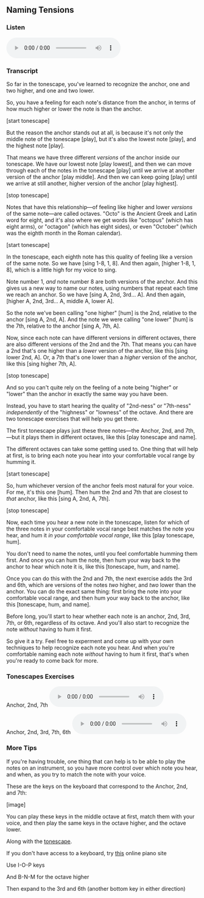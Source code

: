 ## Naming Tensions



### Listen



<audio
    controls
    src="../media/switch_to_number_names.mp3">
        <a href="../media/switch_to_number_names.mp3"></a>
</audio>



### Transcript

So far in the tonescape, you've learned to recognize the anchor, one and two higher, and one and two lower. 

So, you have a feeling for each note's distance from the anchor, in terms of how much higher or lower the note is than the anchor.

[start tonescape]

But the reason the anchor stands out at all, is because it's not only the middle note of the tonescape [play], but it's also the lowest note [play], and the highest note [play]. 

That means we have three different *versions* of the anchor inside our tonescape. We have our lowest note [play lowest], and then we can move through each of the notes in the tonescape [play] until we arrive at another version of the anchor [play middle]. And then we can keep going [play] until we arrive at still another, higher version of the anchor [play highest].

[stop tonescape]

Notes that have this relationship&mdash;of feeling like higher and lower *versions* of the same note&mdash;are called octaves. "Octo" is the Ancient Greek and Latin word for eight, and it's also where we get words like "octopus" (which has eight arms), or "octagon" (which has eight sides), or even "October" (which was the eighth month in the Roman calendar).

[start tonescape]

In the tonescape, each eighth note has this quality of feeling like a version of the same note. So we have [sing 1-8, 1, 8]. And then again, [higher 1-8, 1, 8], which is a little high for my voice to sing.

Note number 1, *and* note number 8 are both versions of the anchor. And this gives us a new way to name our notes, using numbers that repeat each time we reach an anchor. So we have [sing A, 2nd, 3rd... A]. And then again, [higher A, 2nd, 3rd... A, middle A, lower A].

So the note we've been calling "one higher" [hum] is the 2nd, relative to the anchor [sing A, 2nd, A]. And the note we were calling "one lower" [hum] is the 7th, relative to the anchor [sing A, 7th, A].

Now, since each note can have different versions in different octaves, there are also different versions of the 2nd and the 7th. That means you can have a 2nd that's one higher than a *lower* version of the anchor, like this [sing lower 2nd, A]. Or, a 7th that's one lower than a *higher* version of the anchor, like this [sing higher 7th, A].

[stop tonescape]

And so you can't quite rely on the feeling of a note being "higher" or "lower" than the anchor in exactly the same way you have been. 

Instead, you have to start hearing the quality of "2nd-ness" or "7th-ness" *independently* of the "highness" or "lowness" of the octave. And there are two tonescape exercises that will help you get there.

The first tonescape plays just these three notes&mdash;the Anchor, 2nd, and 7th,&mdash;but it plays them in different octaves, like this [play tonescape and name].

The different octaves can take some getting used to. One thing that will help at first, is to bring each note you hear into your comfortable vocal range by humming it. 

[start tonescape]

So, hum whichever version of the anchor feels most natural for your voice. For me, it's this one [hum]. Then hum the 2nd and 7th that are closest to *that* anchor, like this [sing A, 2nd, A, 7th].

[stop tonescape]

Now, each time you hear a new note in the tonescape, listen for which of the three notes in your comfortable vocal range best matches the note you hear, and hum it *in your comfortable vocal range*, like this [play tonescape, hum].

You don't need to name the notes, until you feel comfortable humming them first. And once you can hum the note, then hum your way back to the anchor to hear which note it is, like this [tonescape, hum, and name].

Once you can do this with the 2nd and 7th, the next exercise adds the 3rd and 6th, which are versions of the notes *two* higher, and *two* lower than the anchor. You can do the exact same thing: first bring the note into your comfortable vocal range, and then hum your way back to the anchor, like this [tonescape, hum, and name].

Before long, you'll start to hear whether each note is an anchor, 2nd, 3rd, 7th, or 6th, regardless of its octave. And you'll also start to recognize the note *without* having to hum it first.

So give it a try. Feel free to experment and come up with your own techniques to help recognize each note you hear. And when you're comfortable naming each note *without* having to hum it first, that's when you're ready to come back for more.



### Tonescapes Exercises

Anchor, 2nd, 7th
<audio
    controls
    src="../media/tonescapes_4.mp3">
        <a href="../media/tonescapes_4.mp3"></a>
</audio>



Anchor, 2nd, 3rd, 7th, 6th
<audio
    controls
    src="../media/tonescapes_5.mp3">
        <a href="../media/tonescapes_5.mp3"></a>
</audio>



### More Tips

If you're having trouble, one thing that can help is to be able to play the notes on an instrument, so you have more control over which note you hear, and when, as you try to match the note with your voice.

These are the keys on the keyboard that correspond to the Anchor, 2nd, and 7th:

[image]

You can play these keys in the middle octave at first, match them with your voice, and then play the same keys in the octave higher, and the octave lower.

Along with the [tonescape](../media/tonescapes_0.mp3).

If you don't have access to a keyboard, try [this](https://www.onlinepianist.com/virtual-piano) online piano site

Use I-O-P keys

And B-N-M for the octave higher

Then expand to the 3rd and 6th (another bottom key in either direction)
